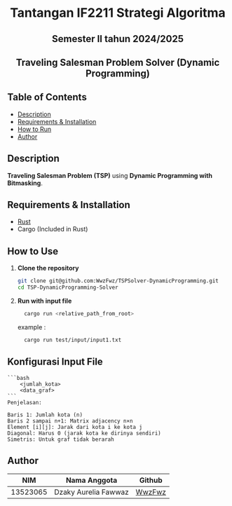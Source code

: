 <h1 align="center">Tantangan IF2211 Strategi Algoritma</h1>
<h2 align="center">Semester II tahun 2024/2025</h2>
<h2 align="center">Traveling Salesman Problem Solver (Dynamic Programming)</h2>

## Table of Contents

- [Description](#description)
- [Requirements & Installation](#requirements--installation)
- [How to Run](#how-to-run)
- [Author](#author)

## Description

 **Traveling Salesman Problem (TSP)** using **Dynamic Programming with Bitmasking**. 

## Requirements & Installation

- [Rust](https://www.rust-lang.org/tools/install)
- Cargo (Included in Rust)

## How to Use

1. **Clone the repository**

   ```sh
   git clone git@github.com:WwzFwz/TSPSolver-DynamicProgramming.git
   cd TSP-DynamicProgramming-Solver
   ```
1. **Run with input file**
   ```sh
     cargo run <relative_path_from_root>
   ```
   example :

   ```sh
     cargo run test/input/input1.txt
   ```
## Konfigurasi Input File
    ```bash
        <jumlah_kota>
        <data_graf>
    ```
    Penjelasan:

    Baris 1: Jumlah kota (n)
    Baris 2 sampai n+1: Matrix adjacency n×n
    Element [i][j]: Jarak dari kota i ke kota j
    Diagonal: Harus 0 (jarak kota ke dirinya sendiri)
    Simetris: Untuk graf tidak berarah

## Author

| **NIM**  | **Nama Anggota**       | **Github**                            |
| -------- | ---------------------- | ------------------------------------- |
| 13523065 | Dzaky Aurelia Fawwaz   | [WwzFwz](https://github.com/WwzFwz) |